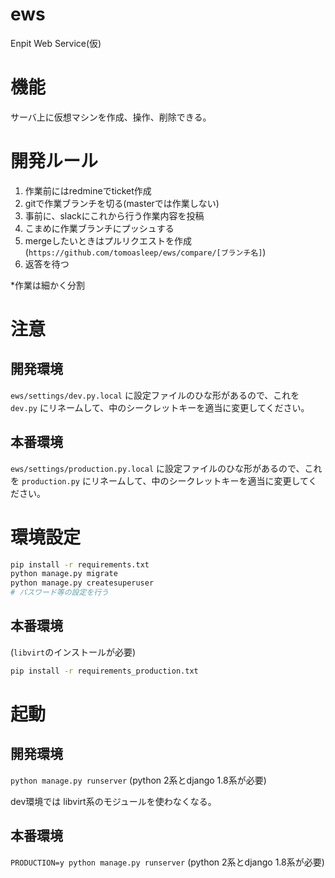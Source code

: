 # ews
Enpit Web Service(仮)

# 機能
サーバ上に仮想マシンを作成、操作、削除できる。

# 開発ルール
1. 作業前にはredmineでticket作成
2. gitで作業ブランチを切る(masterでは作業しない)
3. 事前に、slackにこれから行う作業内容を投稿
4. こまめに作業ブランチにプッシュする
5. mergeしたいときはプルリクエストを作成(`https://github.com/tomoasleep/ews/compare/[ブランチ名]`)
6. 返答を待つ

*作業は細かく分割

# 注意
## 開発環境
`ews/settings/dev.py.local` に設定ファイルのひな形があるので、これを `dev.py` にリネームして、中のシークレットキーを適当に変更してください。

## 本番環境
`ews/settings/production.py.local` に設定ファイルのひな形があるので、これを `production.py` にリネームして、中のシークレットキーを適当に変更してください。

# 環境設定
```bash
pip install -r requirements.txt
python manage.py migrate
python manage.py createsuperuser
# パスワード等の設定を行う
```

## 本番環境
(`libvirt`のインストールが必要)

```bash
pip install -r requirements_production.txt
```

# 起動
## 開発環境
`python manage.py runserver` (python 2系とdjango 1.8系が必要)

dev環境では libvirt系のモジュールを使わなくなる。

## 本番環境
`PRODUCTION=y python manage.py runserver` (python 2系とdjango 1.8系が必要)
